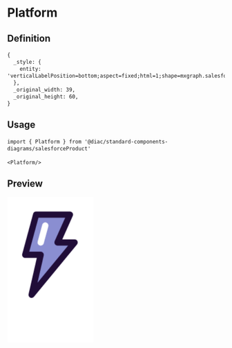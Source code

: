 # Platform

## Definition

```
{
  _style: { 
    entity: 'verticalLabelPosition=bottom;aspect=fixed;html=1;shape=mxgraph.salesforce.platform;',
  },
  _original_width: 39,
  _original_height: 60,
}
```

## Usage

```
import { Platform } from '@diac/standard-components-diagrams/salesforceProduct'

<Platform/>
```

## Preview

<img src="./platform.png" width="200"/>
